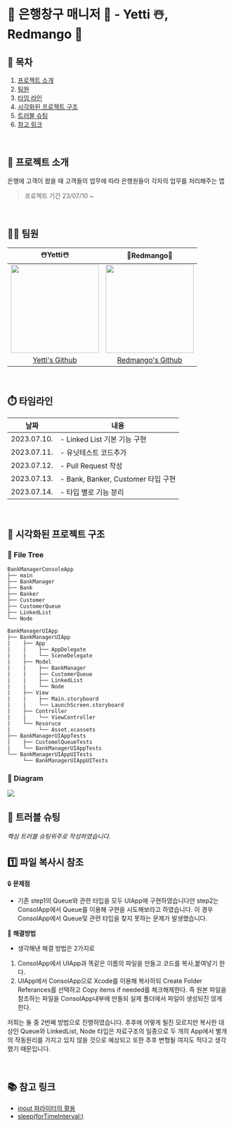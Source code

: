 # 🏦 은행창구 매니저 🏦 -  Yetti ☃️, Redmango 🥭

## 📖 목차
1. [프로젝트 소개](#-프로젝트-소개) <br>
2. [팀원](#-팀원) <br>
3. [타임 라인](#-타임-라인) <br>
4. [시각화된 프로젝트 구조](#-시각화된-프로젝트-구조) <br>
5. [트러블 슈팅](#-트러블-슈팅) <br>
6. [참고 링크](#-참고-링크) <br>

</br>

## 🏦 프로젝트 소개
은행에 고객이 왔을 때 고객들의 업무에 따라 은행원들이 각자의 업무를 처리해주는 앱
> 프로젝트 기간 23/07/10 ~

</br>

## 👨‍💻 팀원
| ☃️Yetti☃️ | 🥭Redmango🥭 |
| :--------: | :--------: |
| <Img src =  "https://hackmd.io/_uploads/rJj1EtKt2.png" width="200" height="200"> | <Img src = "https://hackmd.io/_uploads/HJ2D-DoNn.png"  width="200" height="200"> |
|[Yetti's Github](https://github.com/iOS-Yetti) |[Redmango's Github](https://github.com/redmango1447) |

</br>

## ⏱️ 타임라인
|날짜|내용|
|:--:|--|
|2023.07.10.| - Linked List 기본 기능 구현
|2023.07.11.| - 유닛테스트 코드추가
|2023.07.12.| - Pull Request 작성 |
|2023.07.13.| - Bank, Banker, Customer 타입 구현 |
|2023.07.14.| - 타입 별로 기능 분리 |



</br>

## 👀 시각화된 프로젝트 구조
### 🌲 File Tree
```
BankManagerConsoleApp
├── main
├── BankManager
├── Bank
├── Banker
├── Customer
├── CustomerQueue
├── LinkedList
└── Node

BankManagerUIApp
├── BankManagerUIApp
|    ├── App
|    |    ├── AppDelegate
|    |    └── SceneDelegate
|    ├── Model
|    |    ├── BankManager
|    |    ├── CustomerQueue
|    |    ├── LinkedList
|    |    └── Node
|    ├── View
|    |    ├── Main.storyboard
|    |    └── LaunchScreen.storyboard
|    ├── Controller
|    |    └── ViewController
|    └── Resoruce
|         └── Asset.xcassets
├── BankManagerUIAppTests
|    ├── CustomelQueueTests
|    └── BankManagerUIAppTests
└── BankManagerUIAppUITests
     └── BankManagerUIAppUITests
```
### 📐 Diagram
![](https://hackmd.io/_uploads/SyR2cD0F2.png)
</br>

## 🧨 트러블 슈팅
###### 핵심 트러블 슈팅위주로 작성하였습니다.
1️⃣ **파일 복사시 참조** <br>
-
🔒 **문제점** <br>
- 기존 step1의 Queue와 관련 타입을 모두 UIApp에 구현하였습니다만 step2는 ConsolApp에서 Queue를 이용해 구현을 시도해보라고 하였습니다. 이 경우 ConsolApp에서 Queue및 관련 타입을 찾지 못하는 문제가 발생했습니다.

🔑 **해결방법** <br>
- 생각해낸 해결 방법은 2가지로
1. ConsolApp에서  UIApp과 똑같은 이름의 파일을 만들고 코드를 복사,붙여넣기 한다.
2. UIApp에서 ConsolApp으로 Xcode를 이용해 복사하되 Create Folder Referances를 선택하고 Copy items if needed를 체크해제한다. 즉 원본 파일을 참조하는 파일을 ConsolApp내부에 만들되 실제 폴더에서 파일이 생성되진 않게 한다.

저희는 둘 중 2번째 방법으로 진행하였습니다. 추후에 어떻게 될진 모르지만 복사한 대상인 Queue와 LinkedList, Node 타입은 자료구조의 일종으로 두 개의 App에서 별개의 작동원리를 가지고 있지 않을 것으로 예상되고 또한 추후 변형될 여지도 적다고 생각했기 때문입니다.

<br>

## 📚 참고 링크
- [inout 파라미터의 활용](https://hyunsikwon.github.io/swift/Swift-Inout-01/)
- [sleep(forTimeInterval:)](https://developer.apple.com/documentation/foundation/thread/1413673-sleep)
